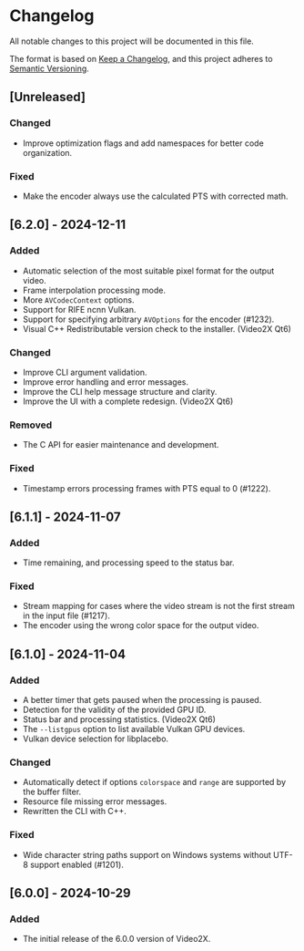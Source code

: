 # Changelog

All notable changes to this project will be documented in this file.

The format is based on [Keep a Changelog](https://keepachangelog.com/en/1.1.0/),
and this project adheres to [Semantic Versioning](https://semver.org/spec/v2.0.0.html).

## [Unreleased]

### Changed

- Improve optimization flags and add namespaces for better code organization.

### Fixed

- Make the encoder always use the calculated PTS with corrected math.

## [6.2.0] - 2024-12-11

### Added

- Automatic selection of the most suitable pixel format for the output video.
- Frame interpolation processing mode.
- More `AVCodecContext` options.
- Support for RIFE ncnn Vulkan.
- Support for specifying arbitrary `AVOptions` for the encoder (#1232).
- Visual C++ Redistributable version check to the installer. (Video2X Qt6)

### Changed

- Improve CLI argument validation.
- Improve error handling and error messages.
- Improve the CLI help message structure and clarity.
- Improve the UI with a complete redesign. (Video2X Qt6)

### Removed

- The C API for easier maintenance and development.

### Fixed

- Timestamp errors processing frames with PTS equal to 0 (#1222).

## [6.1.1] - 2024-11-07

### Added

- Time remaining, and processing speed to the status bar.

### Fixed

- Stream mapping for cases where the video stream is not the first stream in the input file (#1217).
- The encoder using the wrong color space for the output video.

## [6.1.0] - 2024-11-04

### Added

- A better timer that gets paused when the processing is paused.
- Detection for the validity of the provided GPU ID.
- Status bar and processing statistics. (Video2X Qt6)
- The `--listgpus` option to list available Vulkan GPU devices.
- Vulkan device selection for libplacebo.

### Changed

- Automatically detect if options `colorspace` and `range` are supported by the buffer filter.
- Resource file missing error messages.
- Rewritten the CLI with C++.

### Fixed

- Wide character string paths support on Windows systems without UTF-8 support enabled (#1201).

## [6.0.0] - 2024-10-29

### Added

- The initial release of the 6.0.0 version of Video2X.

